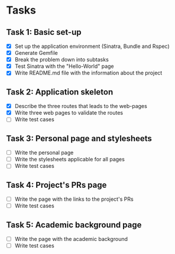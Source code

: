 # Tasks

## Task 1: Basic set-up 
- [X] Set up the application environment (Sinatra, Bundle and Rspec)
- [X] Generate Gemfile
- [X] Break the problem down into subtasks
- [X] Test Sinatra with the "Hello-World" page
- [X] Write README.md file with the information about the project

## Task 2: Application skeleton
- [X] Describe the three routes that leads to the web-pages
- [X] Write three web pages to validate the routes
- [ ] Write test cases

## Task 3: Personal page and stylesheets
- [ ] Write the personal page
- [ ] Write the stylesheets applicable for all pages
- [ ] Write test cases

## Task 4: Project's PRs page
- [ ] Write the page with the links to the project's PRs
- [ ] Write test cases

## Task 5: Academic background page
- [ ] Write the page with the academic background
- [ ] Write test cases
